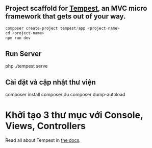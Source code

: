## Project scaffold for [Tempest](https://github.com/tempestphp), an MVC micro framework that gets out of your way.

```php
composer create-project tempest/app <project-name>
cd <project-name>
npm run dev
```

## Run Server
php ./tempest serve

## Cài đặt và cập nhật thư viện
composer install
composer du
composer dump-autoload

# Khởi tạo 3 thư mục với Console, Views, Controllers

Read all about Tempest in [the docs](https://github.com/tempestphp/tempest-docs/blob/master/01-getting-started.md).

